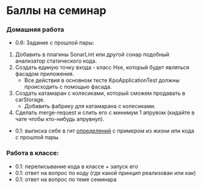 # Баллы на семинар
### Домашняя работа
* 0.6: Задание с прошлой пары:
1. Добавить в плагины SonarLint или другой сонар подобный анализатор статического кода.
2. Создать единую точку входа - класс Hse, который будет являться фасадом приложения.
   - Все действия в основном тесте KpoApplicationTest должны происходить с помощью фасада.
3. Создать катамаран с колесиками, который сможем продавать в carStorage.
   - Добавить фабрику для катамарана с колесиками.
4. Сделать merge-request и слить его с минимум 1 апрувом (кидайте в чате чтобы кто-нибудь апрувнул).

* 0.1: выписка себе в гит [определений](../practise-7/DEFINITIONS.md) с примером из жизни или кода с прошлой пары.
### Работа в классе:
* 0.1: переписывание кода в классе + запуск его 
* 0.1: ответ на вопрос по коду (где какой принцип реализован или как) 
* 0.1: ответ на вопрос по теме семинара